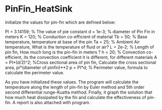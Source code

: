 

# PinFin_HeatSink

Initialize the values for pin-fin which are defined below:

PI = 3.14159;           % The value of pie constant
d =  1e-3;              % diameter of Pin Fin in meters
K =  120;               % Conduction co-efficient of material 
Tb = 50;                % Base temperature, temperature at base of the pin
Ta = 25;                % Ambient Air temperature, What is the temperature of fluid or air?
L =  2e-2;              % Length of pin fin, How much long is the pin-fin in meters ?
h =  20;                % Convection co-efficient, its the convection coefficient it is different, for different materials
A = PI*(d/2)^2;         %Cross sectional area of pin fin, Calculate the cross sectional area, pi*(diameter of pinfin)**2
p = PI*d;               % Perimeter value, formula to calculate the perimeter value.


As you have initialized these values.
The program will calculate the temperature along the length of pin-fin by Euler method and 5th order second differential
runge-Kuatta method.
Finally, it graph the solution that how much heat dissipated by the fin and calculate the effectiveness of pin-fin.
A report is also attached with program.
